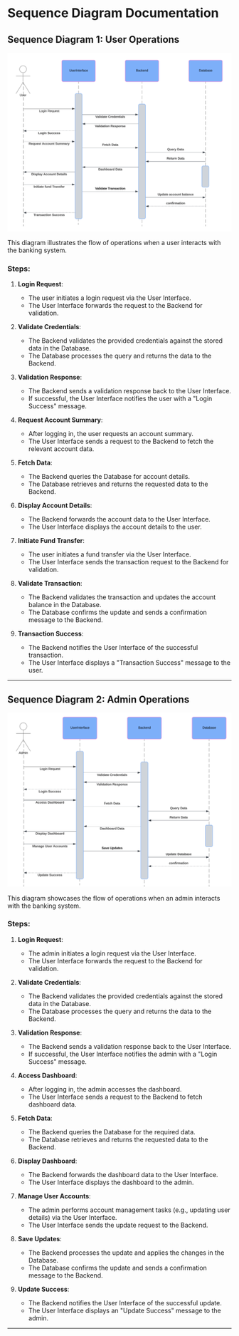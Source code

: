 # Sequence Diagram Documentation

## Sequence Diagram 1: User Operations

![User Operations](images/userseq.png)

This diagram illustrates the flow of operations when a user interacts with the banking system.

### Steps:
1. **Login Request**:
   - The user initiates a login request via the User Interface.
   - The User Interface forwards the request to the Backend for validation.

2. **Validate Credentials**:
   - The Backend validates the provided credentials against the stored data in the Database.
   - The Database processes the query and returns the data to the Backend.

3. **Validation Response**:
   - The Backend sends a validation response back to the User Interface.
   - If successful, the User Interface notifies the user with a "Login Success" message.

4. **Request Account Summary**:
   - After logging in, the user requests an account summary.
   - The User Interface sends a request to the Backend to fetch the relevant account data.

5. **Fetch Data**:
   - The Backend queries the Database for account details.
   - The Database retrieves and returns the requested data to the Backend.

6. **Display Account Details**:
   - The Backend forwards the account data to the User Interface.
   - The User Interface displays the account details to the user.

7. **Initiate Fund Transfer**:
   - The user initiates a fund transfer via the User Interface.
   - The User Interface sends the transaction request to the Backend for validation.

8. **Validate Transaction**:
   - The Backend validates the transaction and updates the account balance in the Database.
   - The Database confirms the update and sends a confirmation message to the Backend.

9. **Transaction Success**:
   - The Backend notifies the User Interface of the successful transaction.
   - The User Interface displays a "Transaction Success" message to the user.

---

## Sequence Diagram 2: Admin Operations

![Admin Operations](images/adminseq.png)

This diagram showcases the flow of operations when an admin interacts with the banking system.

### Steps:
1. **Login Request**:
   - The admin initiates a login request via the User Interface.
   - The User Interface forwards the request to the Backend for validation.

2. **Validate Credentials**:
   - The Backend validates the provided credentials against the stored data in the Database.
   - The Database processes the query and returns the data to the Backend.

3. **Validation Response**:
   - The Backend sends a validation response back to the User Interface.
   - If successful, the User Interface notifies the admin with a "Login Success" message.

4. **Access Dashboard**:
   - After logging in, the admin accesses the dashboard.
   - The User Interface sends a request to the Backend to fetch dashboard data.

5. **Fetch Data**:
   - The Backend queries the Database for the required data.
   - The Database retrieves and returns the requested data to the Backend.

6. **Display Dashboard**:
   - The Backend forwards the dashboard data to the User Interface.
   - The User Interface displays the dashboard to the admin.

7. **Manage User Accounts**:
   - The admin performs account management tasks (e.g., updating user details) via the User Interface.
   - The User Interface sends the update request to the Backend.

8. **Save Updates**:
   - The Backend processes the update and applies the changes in the Database.
   - The Database confirms the update and sends a confirmation message to the Backend.

9. **Update Success**:
   - The Backend notifies the User Interface of the successful update.
   - The User Interface displays an "Update Success" message to the admin.

---

